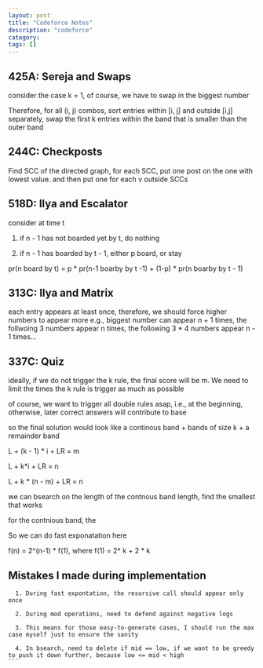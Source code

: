 ```yaml
---
layout: post
title: "Codeforce Notes"
description: "codeforce"
category: 
tags: []
---
```


425A: Sereja and Swaps
--------
consider the case k = 1, of course, we have to swap in the biggest number

Therefore, for all (i, j) combos, sort entries within [i, j] and outside [i,j] separately, swap the first k entries within the band that is
smaller than the outer band


244C: Checkposts
--------
Find SCC of the directed graph, for each SCC, put one post on the one with lowest value. and then put one for each v outside SCCs


518D:  Ilya and Escalator
---------
consider at time t

1. if n - 1 has not boarded yet by t, do nothing

2. if n - 1 has boarded by t - 1, either p board, or stay

pr(n board by t) = p * pr(n-1 boarby by t -1) + (1-p) * pr(n boarby by t - 1)



313C: Ilya and Matrix
---------
each entry appears at least once, therefore, we should force higher numbers to appear more
e.g., biggest number can appear n + 1 times, the follwoing 3 numbers appear n times, the following 3 * 4 numbers appear n - 1 times... 


337C: Quiz
---------
ideally, if we do not trigger the k rule, the final score will be m. We need to limit the times the k rule is trigger as much as possible

of course, we want to trigger all double rules asap, i.e., at the beginning, otherwise, later correct answers will contribute to base

so the final solution would look like
a continous band + bands of size k + a remainder band

L + (k - 1) * i + LR = m 

L + k*i + LR = n

L + k * (n - m) + LR = n

we can bsearch on the length of the contnous band length, find the smallest that works 

for the contnious band, the 

So we can do fast exponatation here

f(n) = 2^(n-1) * f(1), where f(1) = 2* k + 2 * k

Mistakes I made during implementation
--------
````
  1. During fast expontation, the resursive call should appear only once

  2. During mod operations, need to defend against negative logs 

  3. This means for those easy-to-generate cases, I should run the max case myself just to ensure the sanity

  4. In bsearch, need to delete if mid == low, if we want to be greedy to push it down further, because low <= mid < high 
```

